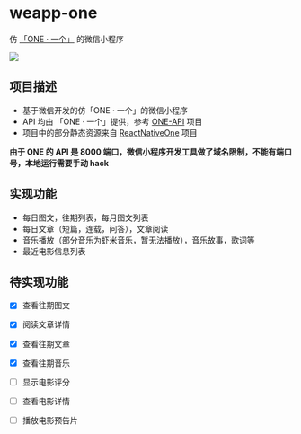# weapp-one

仿 [「ONE · 一个」](http://www.wandoujia.com/apps/one.hh.oneclient) 的微信小程序

![](http://ww4.sinaimg.cn/large/006tNc79gw1f9mwmpb52eg30930g2u0y.gif)

## 项目描述
- 基于微信开发的仿「ONE · 一个」的微信小程序
- API 均由 「ONE · 一个」提供，参考 [ONE-API](https://github.com/lipeiwei-szu/ONE-API) 项目
- 项目中的部分静态资源来自 [ReactNativeOne](https://github.com/lipeiwei-szu/ReactNativeOne) 项目

**由于 ONE 的 API 是 8000 端口，微信小程序开发工具做了域名限制，不能有端口号，本地运行需要手动 hack**

## 实现功能
- 每日图文，往期列表，每月图文列表
- 每日文章（短篇，连载，问答），文章阅读
- 音乐播放（部分音乐为虾米音乐，暂无法播放），音乐故事，歌词等
- 最近电影信息列表

## 待实现功能
- [x] 查看往期图文
- [x] 阅读文章详情
- [x] 查看往期文章
- [x] 查看往期音乐
- [ ] 显示电影评分
- [ ] 查看电影详情
- [ ] 播放电影预告片

